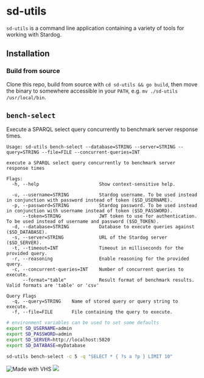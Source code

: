 # sd-utils

`sd-utils` is a command line application containing a variety of tools for working with Stardog.

## Installation

### Build from source

Clone this repo, build from source with `cd sd-utils && go build`, then move the binary to somewhere accessible in your `PATH`, e.g. `mv ./sd-utils /usr/local/bin`.

## `bench-select`

Execute a SPARQL select query concurrently to benchmark server response times.

```text
Usage: sd-utils bench-select --database=STRING --server=STRING --query=STRING --file=FILE --concurrent-queries=INT

execute a SPARQL select query concurrently to benchmark server response times

Flags:
  -h, --help                      Show context-sensitive help.

  -u, --username=STRING           Stardog username. To be used instead in conjunction with password instead of token ($SD_USERNAME).
  -p, --password=STRING           Stardog password. To be used instead in conjunction with username instead of token ($SD_PASSWORD).
      --token=STRING              JWT token to use for authentication. To be used instead of username and password ($SD_TOKEN).
  -d, --database=STRING           Database to execute queries against ($SD_DATABASE).
  -s, --server=STRING             URL of the Stardog server ($SD_SERVER).
  -t, --timeout=INT               Timeout in milliseconds for the provided query.
  -r, --reasoning                 Enable reasoning for the provided query.
  -c, --concurrent-queries=INT    Number of concurrent queries to execute.
      --format="table"            Result format of benchmark results. Valid formats are 'table' or 'csv'

Query Flags
  -q, --query=STRING    Name of stored query or query string to execute.
  -f, --file=FILE       File containing the query to execute.
```

```bash
# environment variables can be used to set some defaults
export SD_USERNAME=admin
export SD_PASSWORD=admin
export SD_SERVER=http://localhost:5820
export SD_DATABASE=myDatabase

sd-utils bench-select -c 5 -q "SELECT * { ?s a ?p } LIMIT 10"
```

<img src="https://vhs.charm.sh/vhs-2CWIY1n4CAhe0Q1saNUCTV.gif" alt="Made with VHS">
<a href="https://vhs.charm.sh">
  <img src="https://stuff.charm.sh/vhs/badge.svg">
</a>


